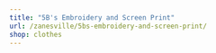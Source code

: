 ```yaml
---
title: "5B's Embroidery and Screen Print"
url: /zanesville/5bs-embroidery-and-screen-print/
shop: clothes
---
```

